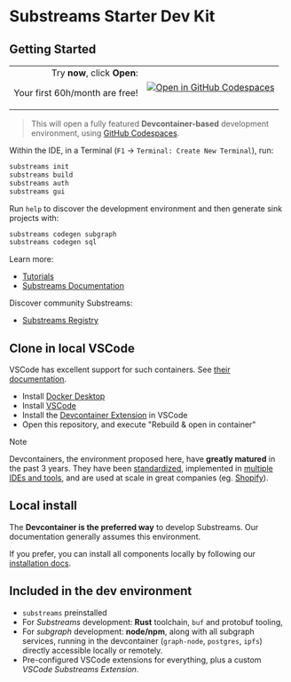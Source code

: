 # Substreams Starter Dev Kit

## Getting Started

<table><tr><td valign="top" align="right">Try <b>now</b>, click <b>Open</b>:

Your first 60h/month are free!
</td><td>

[![Open in GitHub Codespaces](https://github.com/codespaces/badge.svg)](https://github.com/codespaces/new/streamingfast/substreams-starter?machine=standardLinux32gb)
</td></tr></table>

> This will open a fully featured **Devcontainer-based** development environment, using [GitHub Codespaces](https://github.com/features/codespaces).

Within the IDE, in a Terminal (`F1` -> `Terminal: Create New Terminal`), run:

```bash
substreams init
substreams build
substreams auth
substreams gui
```

Run `help` to discover the development environment and then generate sink projects with:

```bash
substreams codegen subgraph
substreams codegen sql
```

Learn more:
- [Tutorials](https://substreams.streamingfast.io/tutorials/)
- [Substreams Documentation](https://substreams.streamingfast.io)

Discover community Substreams: 

- [Substreams Registry](https://substreams.dev/)

## Clone in local VSCode

VSCode has excellent support for such containers. See [their documentation](https://code.visualstudio.com/docs/devcontainers/containers).

- Install [Docker Desktop](https://www.docker.com/products/docker-desktop/)
- Install [VSCode](https://code.visualstudio.com/download)
- Install the [Devcontainer Extension](https://marketplace.visualstudio.com/items?itemName=ms-vscode-remote.remote-containers) in VSCode
- Open this repository, and execute "Rebuild & open in container"

> [!NOTE]
> Devcontainers, the environment proposed here, have **greatly matured** in the past 3 years. They have been [standardized](https://containers.dev/), implemented in [multiple IDEs and tools](https://containers.dev/supporting), and are used at scale in great companies (eg. [Shopify](https://shopify.engineering/shopifys-cloud-development-journey)).


## Local install

The **Devcontainer is the preferred way** to develop Substreams. Our documentation generally assumes this environment.

If you prefer, you can install all components locally by following our [installation docs](https://substreams.streamingfast.io/documentation/consume/installing-the-cli).


## Included in the dev environment

- `substreams` preinstalled
- For _Substreams_ development: **Rust** toolchain, `buf` and protobuf tooling, 
- For _subgraph_ development: **node/npm**, along with all subgraph services, running in the devcontainer (`graph-node`, `postgres`, `ipfs`) directly accessible locally or remotely.
- Pre-configured VSCode extensions for everything, plus a custom _VSCode Substreams Extension_.


